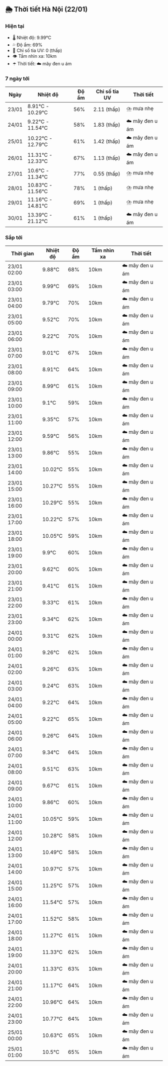 ## 🌦️ Thời tiết Hà Nội (22/01)

### Hiện tại

- 🌡️ Nhiệt độ: 9.99℃
- 💦 Độ ẩm: 69%
- 🌟 Chỉ số tia UV: 0 (thấp)
- 👁️ Tầm nhìn xa: 10km
- ☂️ Thời tiết: ☁️ mây đen u ám

### 7 ngày tới

| Ngày | Nhiệt độ | Độ ẩm | Chỉ số tia UV | Thời tiết |
| --- | --- | --- | --- | --- |
| 23/01 | 8.91℃ - 10.29℃ | 56% | 2.11 (thấp) | ⛈️ mưa nhẹ |
| 24/01 | 9.22℃ - 11.54℃ | 58% | 1.83 (thấp) | ☁️ mây đen u ám |
| 25/01 | 10.22℃ - 12.79℃ | 61% | 1.42 (thấp) | ☁️ mây đen u ám |
| 26/01 | 11.31℃ - 12.33℃ | 67% | 1.13 (thấp) | ☁️ mây đen u ám |
| 27/01 | 10.6℃ - 11.34℃ | 77% | 0.55 (thấp) | ⛈️ mưa nhẹ |
| 28/01 | 10.83℃ - 11.56℃ | 78% | 1 (thấp) | ⛈️ mưa nhẹ |
| 29/01 | 11.16℃ - 14.81℃ | 69% | 1 (thấp) | ⛈️ mưa nhẹ |
| 30/01 | 13.39℃ - 21.12℃ | 61% | 1 (thấp) | ☁️ mây đen u ám |

### Sắp tới

| Thời gian | Nhiệt độ | Độ ẩm | Tầm nhìn xa | Thời tiết |
| --- | --- | --- | --- | --- |
| 23/01 02:00 | 9.88℃ | 68% | 10km | ☁️ mây đen u ám |
| 23/01 03:00 | 9.99℃ | 69% | 10km | ☁️ mây đen u ám |
| 23/01 04:00 | 9.79℃ | 70% | 10km | ☁️ mây đen u ám |
| 23/01 05:00 | 9.52℃ | 70% | 10km | ☁️ mây đen u ám |
| 23/01 06:00 | 9.22℃ | 70% | 10km | ☁️ mây đen u ám |
| 23/01 07:00 | 9.01℃ | 67% | 10km | ☁️ mây đen u ám |
| 23/01 08:00 | 8.91℃ | 64% | 10km | ☁️ mây đen u ám |
| 23/01 09:00 | 8.99℃ | 61% | 10km | ☁️ mây đen u ám |
| 23/01 10:00 | 9.1℃ | 59% | 10km | ☁️ mây đen u ám |
| 23/01 11:00 | 9.35℃ | 57% | 10km | ☁️ mây đen u ám |
| 23/01 12:00 | 9.59℃ | 56% | 10km | ☁️ mây đen u ám |
| 23/01 13:00 | 9.86℃ | 55% | 10km | ☁️ mây đen u ám |
| 23/01 14:00 | 10.02℃ | 55% | 10km | ☁️ mây đen u ám |
| 23/01 15:00 | 10.27℃ | 55% | 10km | ☁️ mây đen u ám |
| 23/01 16:00 | 10.29℃ | 55% | 10km | ☁️ mây đen u ám |
| 23/01 17:00 | 10.22℃ | 57% | 10km | ☁️ mây đen u ám |
| 23/01 18:00 | 10.05℃ | 59% | 10km | ☁️ mây đen u ám |
| 23/01 19:00 | 9.9℃ | 60% | 10km | ☁️ mây đen u ám |
| 23/01 20:00 | 9.62℃ | 60% | 10km | ☁️ mây đen u ám |
| 23/01 21:00 | 9.41℃ | 61% | 10km | ☁️ mây đen u ám |
| 23/01 22:00 | 9.33℃ | 61% | 10km | ☁️ mây đen u ám |
| 23/01 23:00 | 9.34℃ | 62% | 10km | ☁️ mây đen u ám |
| 24/01 00:00 | 9.31℃ | 62% | 10km | ☁️ mây đen u ám |
| 24/01 01:00 | 9.26℃ | 62% | 10km | ☁️ mây đen u ám |
| 24/01 02:00 | 9.26℃ | 63% | 10km | ☁️ mây đen u ám |
| 24/01 03:00 | 9.24℃ | 63% | 10km | ☁️ mây đen u ám |
| 24/01 04:00 | 9.22℃ | 64% | 10km | ☁️ mây đen u ám |
| 24/01 05:00 | 9.22℃ | 65% | 10km | ☁️ mây đen u ám |
| 24/01 06:00 | 9.26℃ | 64% | 10km | ☁️ mây đen u ám |
| 24/01 07:00 | 9.34℃ | 64% | 10km | ☁️ mây đen u ám |
| 24/01 08:00 | 9.51℃ | 63% | 10km | ☁️ mây đen u ám |
| 24/01 09:00 | 9.67℃ | 61% | 10km | ☁️ mây đen u ám |
| 24/01 10:00 | 9.86℃ | 60% | 10km | ☁️ mây đen u ám |
| 24/01 11:00 | 10.05℃ | 59% | 10km | ☁️ mây đen u ám |
| 24/01 12:00 | 10.28℃ | 58% | 10km | ☁️ mây đen u ám |
| 24/01 13:00 | 10.49℃ | 58% | 10km | ☁️ mây đen u ám |
| 24/01 14:00 | 10.97℃ | 57% | 10km | ☁️ mây đen u ám |
| 24/01 15:00 | 11.25℃ | 57% | 10km | ☁️ mây đen u ám |
| 24/01 16:00 | 11.54℃ | 57% | 10km | ☁️ mây đen u ám |
| 24/01 17:00 | 11.52℃ | 58% | 10km | ☁️ mây đen u ám |
| 24/01 18:00 | 11.27℃ | 61% | 10km | ☁️ mây đen u ám |
| 24/01 19:00 | 11.33℃ | 62% | 10km | ☁️ mây đen u ám |
| 24/01 20:00 | 11.33℃ | 63% | 10km | ☁️ mây đen u ám |
| 24/01 21:00 | 11.17℃ | 64% | 10km | ☁️ mây đen u ám |
| 24/01 22:00 | 10.96℃ | 64% | 10km | ☁️ mây đen u ám |
| 24/01 23:00 | 10.77℃ | 64% | 10km | ☁️ mây đen u ám |
| 25/01 00:00 | 10.63℃ | 65% | 10km | ☁️ mây đen u ám |
| 25/01 01:00 | 10.5℃ | 65% | 10km | ☁️ mây đen u ám |
